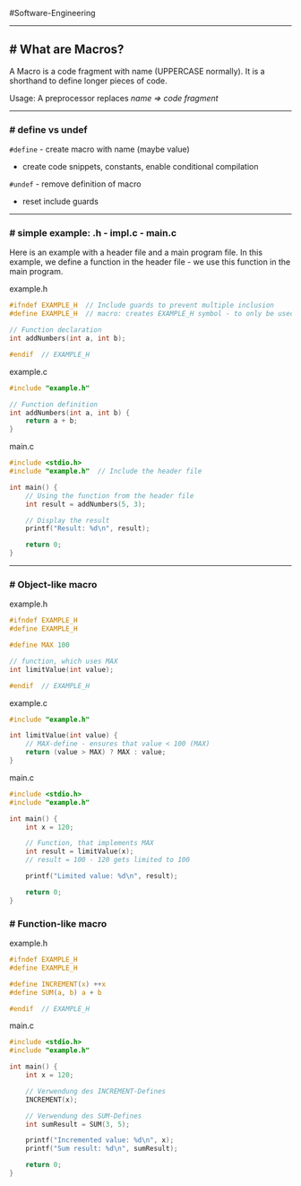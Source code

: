 #Software-Engineering 

---
## # What are Macros?

A Macro is a code fragment with name (UPPERCASE normally).
It is a shorthand to define longer pieces of code.

Usage: A preprocessor replaces _name => code fragment_

---
### # define vs undef

`#define` - create macro with name (maybe value)
- create code snippets, constants, enable conditional compilation

`#undef` - remove definition of macro
- reset include guards 
---
### # simple example: .h - impl.c - main.c

Here is an example with a header file and a main program file.
In this example, we define a function in the header file - we use this function in the main program.

example.h
```c
#ifndef EXAMPLE_H  // Include guards to prevent multiple inclusion
#define EXAMPLE_H  // macro: creates EXAMPLE_H symbol - to only be used once

// Function declaration
int addNumbers(int a, int b);

#endif  // EXAMPLE_H
```

example.c
```c
#include "example.h"

// Function definition
int addNumbers(int a, int b) {
    return a + b;
}
```

main.c
```c
#include <stdio.h>
#include "example.h"  // Include the header file

int main() {
    // Using the function from the header file
    int result = addNumbers(5, 3);

    // Display the result
    printf("Result: %d\n", result);

    return 0;
}
```
---
### # Object-like macro

example.h
```c
#ifndef EXAMPLE_H
#define EXAMPLE_H

#define MAX 100

// function, which uses MAX
int limitValue(int value);

#endif  // EXAMPLE_H
```

example.c
```c
#include "example.h"

int limitValue(int value) {
    // MAX-define - ensures that value < 100 (MAX)
    return (value > MAX) ? MAX : value;
}
```

main.c
```c
#include <stdio.h>
#include "example.h"

int main() {
    int x = 120;

    // Function, that implements MAX
    int result = limitValue(x);
    // result = 100 - 120 gets limited to 100

    printf("Limited value: %d\n", result);

    return 0;
}
```

### # Function-like macro

example.h
```c
#ifndef EXAMPLE_H
#define EXAMPLE_H

#define INCREMENT(x) ++x
#define SUM(a, b) a + b

#endif  // EXAMPLE_H
```

main.c
```c
#include <stdio.h>
#include "example.h"

int main() {
    int x = 120;

    // Verwendung des INCREMENT-Defines
    INCREMENT(x);

    // Verwendung des SUM-Defines
    int sumResult = SUM(3, 5);

    printf("Incremented value: %d\n", x);
    printf("Sum result: %d\n", sumResult);

    return 0;
}
```
